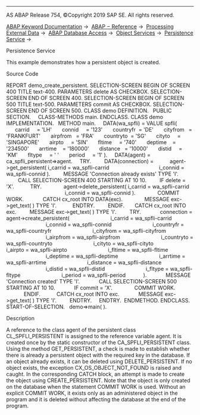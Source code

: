   

* * *

AS ABAP Release 754, ©Copyright 2019 SAP SE. All rights reserved.

[ABAP Keyword Documentation](javascript:call_link\('abenabap.htm'\)) →  [ABAP − Reference](javascript:call_link\('abenabap_reference.htm'\)) →  [Processing External Data](javascript:call_link\('abenabap_language_external_data.htm'\)) →  [ABAP Database Access](javascript:call_link\('abenabap_sql.htm'\)) →  [Object Services](javascript:call_link\('abenabap_object_services.htm'\)) →  [Persistence Service](javascript:call_link\('abenabap_object_services_persist.htm'\)) → 

Persistence Service

This example demonstrates how a persistent object is created.

Source Code

REPORT demo\_create\_persistent.
SELECTION-SCREEN BEGIN OF SCREEN 400 TITLE text-400.
PARAMETERS delete AS CHECKBOX.
SELECTION-SCREEN END OF SCREEN 400.
SELECTION-SCREEN BEGIN OF SCREEN 500 TITLE text-500.
PARAMETERS commit AS CHECKBOX.
SELECTION-SCREEN END OF SCREEN 500.
CLASS demo DEFINITION.
  PUBLIC SECTION.
    CLASS-METHODS main.
ENDCLASS.
CLASS demo IMPLEMENTATION.
  METHOD main.
    DATA(wa\_spfli) = VALUE spfli(
      carrid     = 'LH'
      connid     = '123'
      countryfr  = 'DE'
      cityfrom   = 'FRANKFURT'
      airpfrom   = 'FRA'
      countryto  = 'SG'
      cityto     = 'SINGAPORE'
      airpto     = 'SIN'
      fltime     = '740'
      deptime    = '234500'
      arrtime    = '180000'
      distance   = '10000'
      distid     = 'KM'
      fltype     = ' '
      period     = '1' ).
    DATA(agent) = ca\_spfli\_persistent=>agent.
    TRY.
        DATA(connection) =
          agent->get\_persistent( i\_carrid = wa\_spfli-carrid
                                 i\_connid = wa\_spfli-connid ).
        MESSAGE 'Connection already exists' TYPE 'I'.
        CALL SELECTION-SCREEN 400 STARTING AT 10 10.
        IF delete = 'X'.
          TRY.
              agent->delete\_persistent( i\_carrid = wa\_spfli-carrid
                                        i\_connid = wa\_spfli-connid ).
              COMMIT WORK.
            CATCH cx\_root INTO DATA(exc).
              MESSAGE exc->get\_text( ) TYPE 'I'.
          ENDTRY.
        ENDIF.
      CATCH cx\_root INTO exc.
        MESSAGE exc->get\_text( ) TYPE 'I'.
        TRY.
            connection = agent->create\_persistent(
                           i\_carrid = wa\_spfli-carrid
                           i\_connid = wa\_spfli-connid
                           i\_countryfr = wa\_spfli-countryfr
                           i\_cityfrom = wa\_spfli-cityfrom
                           i\_airpfrom = wa\_spfli-airpfrom
                           i\_countryto = wa\_spfli-countryto
                           i\_cityto = wa\_spfli-cityto
                           i\_airpto = wa\_spfli-airpto
                           i\_fltime = wa\_spfli-fltime
                           i\_deptime = wa\_spfli-deptime
                           i\_arrtime = wa\_spfli-arrtime
                           i\_distance = wa\_spfli-distance
                           i\_distid = wa\_spfli-distid
                           i\_fltype = wa\_spfli-fltype
                           i\_period = wa\_spfli-period            ).
            MESSAGE 'Connection created' TYPE 'I'.
            CALL SELECTION-SCREEN 500 STARTING AT 10 10.
            IF commit = 'X'.
              COMMIT WORK.
            ENDIF.
          CATCH cx\_root INTO exc.
            MESSAGE exc->get\_text( ) TYPE 'I'.
        ENDTRY.
    ENDTRY.  ENDMETHOD.
ENDCLASS.
START-OF-SELECTION.
  demo=>main( ).

Description

A reference to the class agent of the persistent class CL\_SPFLI\_PERSISTENT is assigned to the reference variable agent. It is created once by the static constructor of the CA\_SPFLI\_PERSISTENT class. Using the method GET\_PERSISTENT, a check is made to establish whether there is already a persistent object with the required key in the database. If an object already exists, it can be deleted using DELETE\_PERSISTENT. If no object exists, the exception CX\_OS\_OBJECT\_NOT\_FOUND is raised and caught. In the corresponding CATCH block, an attempt is made to create the object using CREATE\_PERSISTENT. Note that the object is only created on the database when the statement COMMIT WORK is used. Without an explicit COMMIT WORK, it exists only as an administered object in the program and it is deleted without affecting the database at the end of the program.